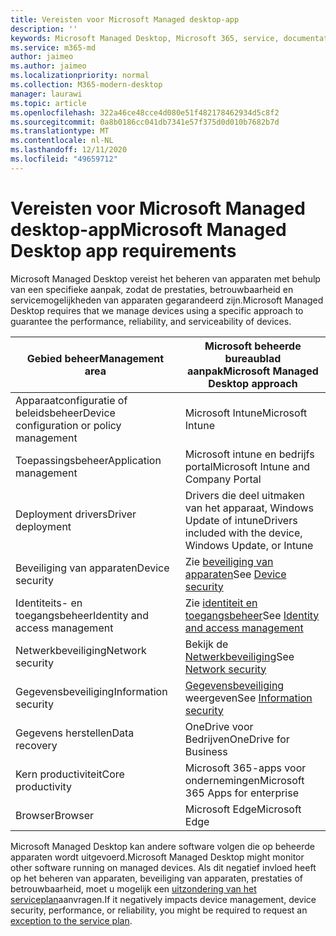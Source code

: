 ```yaml
---
title: Vereisten voor Microsoft Managed desktop-app
description: ''
keywords: Microsoft Managed Desktop, Microsoft 365, service, documentatie
ms.service: m365-md
author: jaimeo
ms.author: jaimeo
ms.localizationpriority: normal
ms.collection: M365-modern-desktop
manager: laurawi
ms.topic: article
ms.openlocfilehash: 322a46ce48cce4d080e51f482178462934d5c8f2
ms.sourcegitcommit: 0a8b0186cc041db7341e57f375d0d010b7682b7d
ms.translationtype: MT
ms.contentlocale: nl-NL
ms.lasthandoff: 12/11/2020
ms.locfileid: "49659712"
---
```

# <a name="microsoft-managed-desktop-app-requirements"></a><span data-ttu-id="ea9d3-103">Vereisten voor Microsoft Managed desktop-app</span><span class="sxs-lookup"><span data-stu-id="ea9d3-103">Microsoft Managed Desktop app requirements</span></span>

<!--This topic is the target for aka.ms/app-req. This is aka link is used from EA agreement for MMD. do not delete.-->

<!--Application addendum -->
 
<span data-ttu-id="ea9d3-104">Microsoft Managed Desktop vereist het beheren van apparaten met behulp van een specifieke aanpak, zodat de prestaties, betrouwbaarheid en servicemogelijkheden van apparaten gegarandeerd zijn.</span><span class="sxs-lookup"><span data-stu-id="ea9d3-104">Microsoft Managed Desktop requires that we manage devices using a specific approach to guarantee the performance, reliability, and serviceability of devices.</span></span>


|<span data-ttu-id="ea9d3-105">Gebied beheer</span><span class="sxs-lookup"><span data-stu-id="ea9d3-105">Management area</span></span>  |<span data-ttu-id="ea9d3-106">Microsoft beheerde bureaublad aanpak</span><span class="sxs-lookup"><span data-stu-id="ea9d3-106">Microsoft Managed Desktop approach</span></span>  |
|---------|---------|
|<span data-ttu-id="ea9d3-107">Apparaatconfiguratie of beleidsbeheer</span><span class="sxs-lookup"><span data-stu-id="ea9d3-107">Device configuration or policy management</span></span>     |  <span data-ttu-id="ea9d3-108">Microsoft Intune</span><span class="sxs-lookup"><span data-stu-id="ea9d3-108">Microsoft Intune</span></span>       |
|<span data-ttu-id="ea9d3-109">Toepassingsbeheer</span><span class="sxs-lookup"><span data-stu-id="ea9d3-109">Application management</span></span>     | <span data-ttu-id="ea9d3-110">Microsoft intune en bedrijfs portal</span><span class="sxs-lookup"><span data-stu-id="ea9d3-110">Microsoft Intune and Company Portal</span></span>        |
|<span data-ttu-id="ea9d3-111">Deployment drivers</span><span class="sxs-lookup"><span data-stu-id="ea9d3-111">Driver deployment</span></span>     |  <span data-ttu-id="ea9d3-112">Drivers die deel uitmaken van het apparaat, Windows Update of intune</span><span class="sxs-lookup"><span data-stu-id="ea9d3-112">Drivers included with the device, Windows Update, or Intune</span></span>       |
|<span data-ttu-id="ea9d3-113">Beveiliging van apparaten</span><span class="sxs-lookup"><span data-stu-id="ea9d3-113">Device security</span></span>     | <span data-ttu-id="ea9d3-114">Zie [beveiliging van apparaten](security.md#device-security)</span><span class="sxs-lookup"><span data-stu-id="ea9d3-114">See [Device security](security.md#device-security)</span></span>      |
|<span data-ttu-id="ea9d3-115">Identiteits- en toegangsbeheer</span><span class="sxs-lookup"><span data-stu-id="ea9d3-115">Identity and access management</span></span>     | <span data-ttu-id="ea9d3-116">Zie [identiteit en toegangsbeheer](security.md#identity-and-access-management)</span><span class="sxs-lookup"><span data-stu-id="ea9d3-116">See [Identity and access management](security.md#identity-and-access-management)</span></span>        |
|<span data-ttu-id="ea9d3-117">Netwerkbeveiliging</span><span class="sxs-lookup"><span data-stu-id="ea9d3-117">Network security</span></span>     | <span data-ttu-id="ea9d3-118">Bekijk de [Netwerkbeveiliging](security.md#network-security)</span><span class="sxs-lookup"><span data-stu-id="ea9d3-118">See [Network security](security.md#network-security)</span></span>        |
|<span data-ttu-id="ea9d3-119">Gegevensbeveiliging</span><span class="sxs-lookup"><span data-stu-id="ea9d3-119">Information security</span></span>     |  <span data-ttu-id="ea9d3-120">[Gegevensbeveiliging](security.md#information-security) weergeven</span><span class="sxs-lookup"><span data-stu-id="ea9d3-120">See [Information security](security.md#information-security)</span></span>       |
|<span data-ttu-id="ea9d3-121">Gegevens herstellen</span><span class="sxs-lookup"><span data-stu-id="ea9d3-121">Data recovery</span></span>     | <span data-ttu-id="ea9d3-122">OneDrive voor Bedrijven</span><span class="sxs-lookup"><span data-stu-id="ea9d3-122">OneDrive for Business</span></span>        |
|<span data-ttu-id="ea9d3-123">Kern productiviteit</span><span class="sxs-lookup"><span data-stu-id="ea9d3-123">Core productivity</span></span>     | <span data-ttu-id="ea9d3-124">Microsoft 365-apps voor ondernemingen</span><span class="sxs-lookup"><span data-stu-id="ea9d3-124">Microsoft 365 Apps for enterprise</span></span>    |
|<span data-ttu-id="ea9d3-125">Browser</span><span class="sxs-lookup"><span data-stu-id="ea9d3-125">Browser</span></span>     | <span data-ttu-id="ea9d3-126">Microsoft Edge</span><span class="sxs-lookup"><span data-stu-id="ea9d3-126">Microsoft Edge</span></span>        |




<span data-ttu-id="ea9d3-127">Microsoft Managed Desktop kan andere software volgen die op beheerde apparaten wordt uitgevoerd.</span><span class="sxs-lookup"><span data-stu-id="ea9d3-127">Microsoft Managed Desktop might monitor other software running on managed devices.</span></span> <span data-ttu-id="ea9d3-128">Als dit negatief invloed heeft op het beheren van apparaten, beveiliging van apparaten, prestaties of betrouwbaarheid, moet u mogelijk een [uitzondering van het serviceplan](customizing.md)aanvragen.</span><span class="sxs-lookup"><span data-stu-id="ea9d3-128">If it negatively impacts device management, device security, performance, or reliability, you might be required to request an [exception to the service plan](customizing.md).</span></span>

